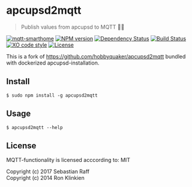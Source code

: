 # apcupsd2mqtt

> Publish values from apcupsd to MQTT 🔌🔋

[![mqtt-smarthome](https://img.shields.io/badge/mqtt-smarthome-blue.svg)](https://github.com/mqtt-smarthome/mqtt-smarthome)
[![NPM version](https://badge.fury.io/js/apcupsd2mqtt.svg)](http://badge.fury.io/js/apcupsd2mqtt)
[![Dependency Status](https://img.shields.io/gemnasium/hobbyquaker/apcupsd2mqtt.svg?maxAge=2592000)](https://gemnasium.com/github.com/hobbyquaker/apcupsd2mqtt)
[![Build Status](https://travis-ci.org/hobbyquaker/apcupsd2mqtt.svg?branch=master)](https://travis-ci.org/hobbyquaker/apcupsd2mqtt)
[![XO code style](https://img.shields.io/badge/code_style-XO-5ed9c7.svg)](https://github.com/sindresorhus/xo)
[![License][mit-badge]][mit-url]

This is a fork of https://github.com/hobbyquaker/apcupsd2mqtt bundled with dockerized apcupsd-installation.

## Install

`$ sudo npm install -g apcupsd2mqtt`

## Usage

`$ apcupsd2mqtt --help`

## License
MQTT-functionality is licensed acccording to:
MIT

Copyright (c) 2017 Sebastian Raff    
Copyright (c) 2014 Ron Klinkien

[mit-badge]: https://img.shields.io/badge/License-MIT-blue.svg?style=flat
[mit-url]: LICENSE
